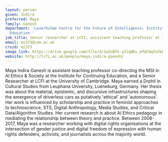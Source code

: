 ```yaml
---
layout: person
given: Indira
preferred: Maya
family: Ganesh
department: 'Leverhulme Centre for the Future of Intelligence; Institute for Continuing
  Education '
job_title: Senior researcher at LCFI; assistant teaching professor at ICE
email: mi373@cam.ac.uk
crsid: mi373
image_link: https://drive.google.com/file/d/1a2nQfe-y21qWEo_ePqFAqInXkB_Sr8rj/view?usp=sharing
website: http://lcfi.ac.uk/people/maya-indira-ganesh/
---
```


Maya Indira Ganesh is assistant teaching professor co-directing the MSt in AI Ethics & Society at the Institute for Continuing Education, and a Senior Researcher at LCFI at the University of Cambridge. Maya earned a Drphil in Cultural Studies from Leuphana University, Lueneburg, Germany. Her thesis was about the material, epistemic, and discursive infrastructures shaping the emergence of driverless cars as putatively  'ethical' and 'autonomous'. Her work is influenced by scholarship and practice in feminist approaches to technoscience, STS, Digital Anthropology, Media Studies, and Critical Data/Algorithm Studies. Her current research is about AI Ethics pedagogy in mediating the relationship between theory and practice. Between 2008-2017, Maya was a researcher working with digital rights organisations at the intersection of gender justice and digital freedom of expression with human rights defenders, activists, and journalists across the majority world.